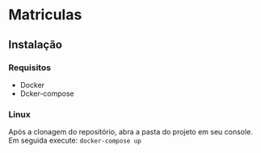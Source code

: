 # Matriculas

## Instalação 

### Requisitos
- Docker
- Dcker-compose

### Linux

Após a clonagem do repositório, abra a pasta do projeto em seu console. Em seguida execute:
`docker-compose up`
